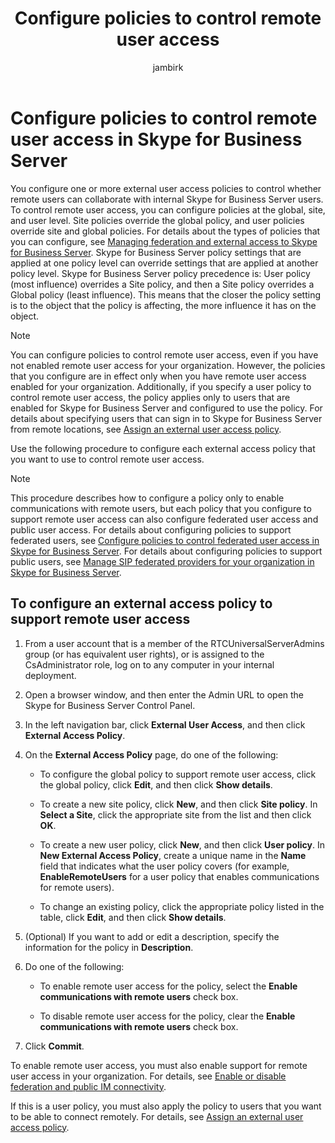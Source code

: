 ﻿---
title: 'Configure policies to control remote user access'
ms:assetid: 8f556849-692b-44a0-9514-4468fc9a39d0
ms:mtpsurl: https://technet.microsoft.com/en-us/library/Gg398725(v=OCS.15)
ms:contentKeyID: 48184825
mtps_version: v=OCS.15
ms.author: jambirk
author: jambirk
manager: serdars
ms.audience: ITPro
ms.topic: article
ms.prod: skype-for-business-itpro
localization_priority: Normal
description: "You configure one or more external user access policies to control whether remote users can collaborate with internal Skype for Business Server users. To control remote user access, you can configure policies at the global, site, and user level."
---

# Configure policies to control remote user access in Skype for Business Server

You configure one or more external user access policies to control whether remote users can collaborate with internal Skype for Business Server users. To control remote user access, you can configure policies at the global, site, and user level. Site policies override the global policy, and user policies override site and global policies. For details about the types of policies that you can configure, see [Managing federation and external access to Skype for Business Server](../managing-federation-and-external-access.md). Skype for Business Server policy settings that are applied at one policy level can override settings that are applied at another policy level. Skype for Business Server policy precedence is: User policy (most influence) overrides a Site policy, and then a Site policy overrides a Global policy (least influence). This means that the closer the policy setting is to the object that the policy is affecting, the more influence it has on the object.

> [!NOTE]  
> You can configure policies to control remote user access, even if you have not enabled remote user access for your organization. However, the policies that you configure are in effect only when you have remote user access enabled for your organization. Additionally, if you specify a user policy to control remote user access, the policy applies only to users that are enabled for Skype for Business Server and configured to use the policy. For details about specifying users that can sign in to Skype for Business Server from remote locations, see [Assign an external user access policy](assign-an-external-user-access-policy.md).

Use the following procedure to configure each external access policy that you want to use to control remote user access.


> [!NOTE]  
> This procedure describes how to configure a policy only to enable communications with remote users, but each policy that you configure to support remote user access can also configure federated user access and public user access. For details about configuring policies to support federated users, see [Configure policies to control federated user access in Skype for Business Server](configure-policies-to-control-federated-user-access.md). For details about configuring policies to support public users, see [Manage SIP federated providers for your organization in Skype for Business Server](../sip-providers/manage-sip-federated-providers-for-your-organization.md).


## To configure an external access policy to support remote user access

1.  From a user account that is a member of the RTCUniversalServerAdmins group (or has equivalent user rights), or is assigned to the CsAdministrator role, log on to any computer in your internal deployment.

2.  Open a browser window, and then enter the Admin URL to open the Skype for Business Server Control Panel. 

3.  In the left navigation bar, click **External User Access**, and then click **External Access Policy**.

4.  On the **External Access Policy** page, do one of the following:
    
      - To configure the global policy to support remote user access, click the global policy, click **Edit**, and then click **Show details**.
    
      - To create a new site policy, click **New**, and then click **Site policy**. In **Select a Site**, click the appropriate site from the list and then click **OK**.
    
      - To create a new user policy, click **New**, and then click **User policy**. In **New External Access Policy**, create a unique name in the **Name** field that indicates what the user policy covers (for example, **EnableRemoteUsers** for a user policy that enables communications for remote users).
    
      - To change an existing policy, click the appropriate policy listed in the table, click **Edit**, and then click **Show details**.

5.  (Optional) If you want to add or edit a description, specify the information for the policy in **Description**.

6.  Do one of the following:
    
      - To enable remote user access for the policy, select the **Enable communications with remote users** check box.
    
      - To disable remote user access for the policy, clear the **Enable communications with remote users** check box.

7.  Click **Commit**.

To enable remote user access, you must also enable support for remote user access in your organization. For details, see [Enable or disable federation and public IM connectivity](../access-edge/enable-or-disable-federation-and-public-im-connectivity.md).

If this is a user policy, you must also apply the policy to users that you want to be able to connect remotely. For details, see [Assign an external user access policy](assign-an-external-user-access-policy.md).
